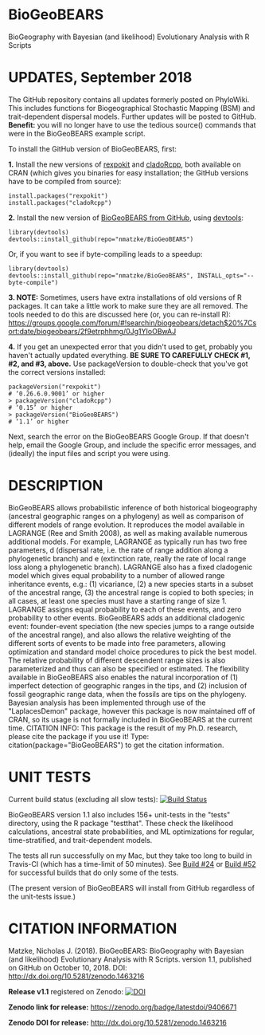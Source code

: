# BioGeoBEARS
BioGeography with Bayesian (and likelihood) Evolutionary Analysis with R Scripts

# UPDATES, September 2018

The GitHub repository contains all updates formerly posted on PhyloWiki. This includes functions for Biogeographical Stochastic Mapping (BSM) and trait-dependent dispersal models. Further updates will be posted to GitHub. **Benefit:** you will no longer have to use the tedious source() commands that were in the BioGeoBEARS example script.

To install the GitHub version of BioGeoBEARS, first:

**1.** Install the new versions of [rexpokit](https://CRAN.R-project.org/package=rexpokit) and [cladoRcpp](https://CRAN.R-project.org/package=cladoRcpp), both available on CRAN (which gives you binaries for easy installation; the GitHub versions have to be compiled from source):

```
install.packages("rexpokit")
install.packages("cladoRcpp")
```

**2.** Install the new version of [BioGeoBEARS from GitHub](https://github.com/nmatzke/BioGeoBEARS), using [devtools](https://CRAN.R-project.org/package=devtools):

```
library(devtools)
devtools::install_github(repo="nmatzke/BioGeoBEARS")
```

Or, if you want to see if byte-compiling leads to a speedup:

```
library(devtools)
devtools::install_github(repo="nmatzke/BioGeoBEARS", INSTALL_opts="--byte-compile")
```

**3. NOTE:** Sometimes, users have extra installations of old versions of R packages. It can take a little work to make sure they are all removed. The tools needed to do this are discussed here (or, you can re-install R): https://groups.google.com/forum/#!searchin/biogeobears/detach$20%7Csort:date/biogeobears/2f9etrphhmg/0Jg1YIoOBwAJ


**4.** If you get an unexpected error that you didn't used to get, probably you haven't actually updated everything. **BE SURE TO CAREFULLY CHECK #1, #2, and #3, above.** Use packageVersion to double-check that you've got the correct versions installed:

```
packageVersion("rexpokit")
# ‘0.26.6.0.9001’ or higher
> packageVersion("cladoRcpp")
# ‘0.15’ or higher
> packageVersion("BioGeoBEARS")
# ‘1.1’ or higher
```

Next, search the error on the BioGeoBEARS Google Group. If that doesn't help, email the Google Group, and include the specific error messages, and (ideally) the input files and script you were using.


# DESCRIPTION

BioGeoBEARS allows probabilistic inference of both historical biogeography (ancestral geographic ranges on a phylogeny) as well as comparison of different models of range evolution. It reproduces the model available in LAGRANGE (Ree and Smith 2008), as well as making available numerous additional models. For example, LAGRANGE as typically run has two free parameters, d (dispersal rate, i.e. the rate of range addition along a phylogenetic branch) and e (extinction rate, really the rate of local range loss along a phylogenetic branch). LAGRANGE also has a fixed cladogenic model which gives equal probability to a number of allowed range inheritance events, e.g.: (1) vicariance, (2) a new species starts in a subset of the ancestral range, (3) the ancestral range is copied to both species; in all cases, at least one species must have a starting range of size 1. LAGRANGE assigns equal probability to each of these events, and zero probability to other events. BioGeoBEARS adds an additional cladogenic event: founder-event speciation (the new species jumps to a range outside of the ancestral range), and also allows the relative weighting of the different sorts of events to be made into free parameters, allowing optimization and standard model choice procedures to pick the best model. The relative probability of different descendent range sizes is also parameterized and thus can also be specified or estimated. The flexibility available in BioGeoBEARS also enables the natural incorporation of (1) imperfect detection of geographic ranges in the tips, and (2) inclusion of fossil geographic range data, when the fossils are tips on the phylogeny. Bayesian analysis has been implemented through use of the "LaplacesDemon" package, however this package is now maintained off of CRAN, so its usage is not formally included in BioGeoBEARS at the current time. CITATION INFO: This package is the result of my Ph.D. research, please cite the package if you use it! Type: citation(package="BioGeoBEARS") to get the citation information.


# UNIT TESTS

Current build status (excluding all slow tests): [![Build Status](https://travis-ci.org/nmatzke/BioGeoBEARS.svg?branch=master)](https://travis-ci.org/nmatzke/BioGeoBEARS)

BioGeoBEARS version 1.1 also includes 156+ unit-tests in the "tests" directory, using the R package "testthat". These check the likelihood calculations, ancestral state probabilities, and ML optimizations for regular, time-stratified, and trait-dependent models.

The tests all run successfully on my Mac, but they take too long to build in Travis-CI (which has a time-limit of 50 minutes). See [Build #24](https://travis-ci.org/nmatzke/BioGeoBEARS/builds/439942601) or [Build #52](https://travis-ci.org/nmatzke/BioGeoBEARS/builds/451188909) for successful builds that do only some of the tests.

(The present version of BioGeoBEARS will install from GitHub regardless of the unit-tests issue.)

# CITATION INFORMATION
Matzke, Nicholas J. (2018). BioGeoBEARS: BioGeography with Bayesian (and likelihood) Evolutionary Analysis with R Scripts. version 1.1, published on GitHub on October 10, 2018. DOI: http://dx.doi.org/10.5281/zenodo.1463216

**Release v1.1** registered on Zenodo: [![DOI](https://zenodo.org/badge/9406671.svg)](https://zenodo.org/badge/latestdoi/9406671)

**Zenodo link for release:** https://zenodo.org/badge/latestdoi/9406671

**Zenodo DOI for release:** http://dx.doi.org/10.5281/zenodo.1463216

